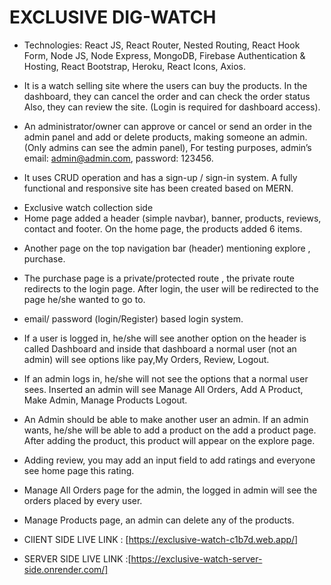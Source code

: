 # EXCLUSIVE DIG-WATCH

- Technologies: React JS, React Router, Nested Routing, React Hook Form, Node JS, Node Express, MongoDB, Firebase Authentication & Hosting, React Bootstrap, Heroku, React Icons, Axios.

- It is a watch selling site where the users can buy the products. In the dashboard, they can cancel the order and can check the order status Also, they can review the site. (Login is required for dashboard access).
- An administrator/owner can approve or cancel or send an order in the admin panel and add or delete products, making someone an admin. (Only admins can see the admin panel), For testing purposes, admin’s email: admin@admin.com, password: 123456.
- It uses CRUD operation and has a sign-up / sign-in system. A fully functional and responsive site has been created based on MERN.

* Exclusive watch collection side
* Home page added a header (simple navbar), banner, products, reviews, contact and footer. On the home page, the products added 6 items.

- Another page on the top navigation bar (header) mentioning explore , purchase.
- The purchase page is a private/protected route , the private route redirects to the login page. After login, the user will be redirected to the page he/she wanted to go to.
- email/ password (login/Register) based login system.
- If a user is logged in, he/she will see another option on the header is called Dashboard and inside that dashboard a normal user (not an admin) will see options like pay,My Orders, Review, Logout.
- If an admin logs in, he/she will not see the options that a normal user sees. Inserted an admin will see Manage All Orders, Add A Product, Make Admin, Manage Products Logout.
- An Admin should be able to make another user an admin. If an admin wants, he/she will be able to add a product on the add a product page. After adding the product, this product will appear on the explore page.
- Adding review, you may add an input field to add ratings and everyone see home page this rating.
- Manage All Orders page for the admin, the logged in admin will see the orders placed by every user.
- Manage Products page, an admin can delete any of the products.

- ClIENT SIDE LIVE LINK : [https://exclusive-watch-c1b7d.web.app/]

- SERVER SIDE LIVE LINK :[https://exclusive-watch-server-side.onrender.com/]
